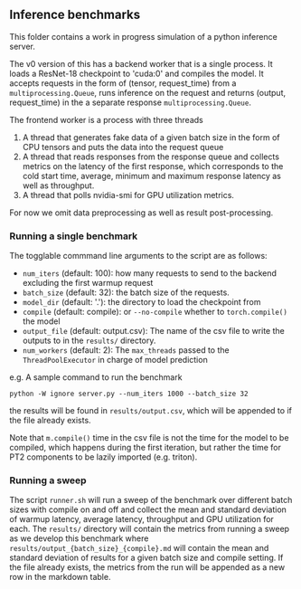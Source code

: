 ## Inference benchmarks

This folder contains a work in progress simulation of a python inference server.

The v0 version of this has a backend worker that is a single process. It loads a
ResNet-18 checkpoint to 'cuda:0' and compiles the model. It accepts requests in
the form of (tensor, request_time) from a `multiprocessing.Queue`, runs
inference on the request and returns (output, request_time) in the a separate
response `multiprocessing.Queue`.

The frontend worker is a process with three threads
1. A thread that generates fake data of a given batch size in the form of CPU
   tensors and puts the data into the request queue
2. A thread that reads responses from the response queue and collects metrics on
   the latency of the first response, which corresponds to the cold start time,
   average, minimum and maximum response latency as well as throughput.
3. A thread that polls nvidia-smi for GPU utilization metrics.

For now we omit data preprocessing as well as result post-processing.

### Running a single benchmark

The togglable commmand line arguments to the script are as follows:
  - `num_iters` (default: 100): how many requests to send to the backend
    excluding the first warmup request
  - `batch_size` (default: 32): the batch size of the requests.
  - `model_dir` (default: '.'): the directory to load the checkpoint from
  - `compile` (default: compile): or `--no-compile` whether to `torch.compile()`
    the model
  - `output_file` (default: output.csv): The name of the csv file to write the outputs to in the `results/` directory.
  - `num_workers` (default: 2): The `max_threads` passed to the `ThreadPoolExecutor` in charge of model prediction

e.g. A sample command to run the benchmark

```
python -W ignore server.py --num_iters 1000 --batch_size 32
```

the results will be found in `results/output.csv`, which will be appended to if the file already exists.

Note that `m.compile()` time in the csv file is not the time for the model to be compiled,
which happens during the first iteration, but rather the time for PT2 components
to be lazily imported (e.g. triton).

### Running a sweep

The script `runner.sh` will run a sweep of the benchmark over different batch
sizes with compile on and off and collect the mean and standard deviation of warmup latency,
average latency, throughput and GPU utilization for each. The `results/` directory will contain the metrics
from running a sweep as we develop this benchmark where `results/output_{batch_size}_{compile}.md`
will contain the mean and standard deviation of results for a given batch size and compile setting.
If the file already exists, the metrics from the run will be appended as a new row in the markdown table.
